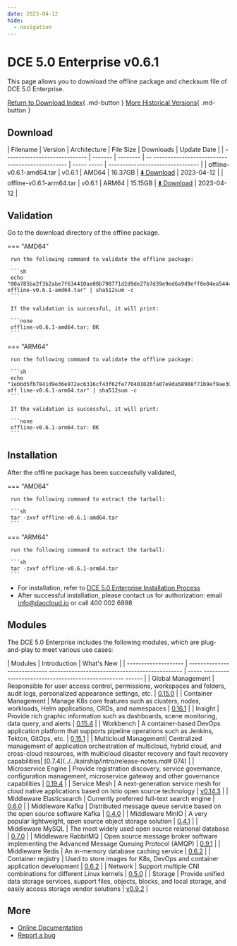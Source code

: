 ```yaml
---
date: 2023-04-12
hide:
  - navigation
---
```


# DCE 5.0 Enterprise v0.6.1

This page allows you to download the offline package and checksum file of DCE 5.0 Enterprise.

[Return to Download Index](../index.md#download-enterprise-package){ .md-button }
[More Historical Versions](./dce5-installer-history.md){ .md-button }

## Download

| Filename | Version | Architecture | File Size | Downloads | Update Date |
| ----------------------------- | ------- | -------- | -- ----------------------------------------------- | ----- ----- | -------------------------------- |
| offline-v0.6.1-amd64.tar | v0.6.1 | AMD64 | 16.37GB | [:arrow_down: Download](https://qiniu-download-public.daocloud.io/DaoCloud_Enterprise/dce5/offline-v0.6.1-amd64.tar) | 2023-04-12 |
| offline-v0.6.1-arm64.tar | v0.6.1 | ARM64 | 15.15GB | [:arrow_down: Download](https://qiniu-download-public.daocloud.io/DaoCloud_Enterprise/dce5/offline-v0.6.1-arm64.tar) | 2023-04-12 |

## Validation

Go to the download directory of the offline package.

=== "AMD64"

     run the following command to validate the offline package:

     ```sh
     echo "00a785ba2f3b2abe7f634410ae08b798771d2d9de27b7d39e9ed6a9d9eff0e04ea544478b04f75610190b7f46c33179711ac5be6ecd219ea4f407c38850d350c offline-v0.6.1-amd64.tar" | sha512sum -c
     ```

     If the validation is successful, it will print:

     ```none
     offline-v0.6.1-amd64.tar: OK
     ```

=== "ARM64"

     run the following command to validate the offline package:

     ```sh
     echo "1ebbd5fb7841d9e36e972ec6316cf43f62fe770401026fa07e9da58908f71b9ef9ae30c4b345efc60fb1a8ee3a6a2ba1f1e50b9858da223b56dca17a32548733 off line-v0.6.1-arm64.tar" | sha512sum -c
     ```

     If the validation is successful, it will print:

     ```none
     offline-v0.6.1-arm64.tar: OK
     ```

## Installation

After the offline package has been successfully validated,

=== "AMD64"

     run the following command to extract the tarball:

     ```sh
     tar -zxvf offline-v0.6.1-amd64.tar
     ```

=== "ARM64"

     run the following command to extract the tarball:

     ```sh
     tar -zxvf offline-v0.6.1-arm64.tar
     ```

- For installation, refer to [DCE 5.0 Enterprise Installation Process](../../install/commercial/start-install.md)
- After successful installation, please contact us for authorization: email info@daocloud.io or call 400 002 6898

## Modules

The DCE 5.0 Enterprise includes the following modules, which are plug-and-play to meet various use cases:

| Modules | Introduction | What's New |
| -------------------- | ---------------------------- ----------------------------------------------- | ----- -------------------------------------------------- ------ |
| Global Management | Responsible for user access control, permissions, workspaces and folders, audit logs, personalized appearance settings, etc. | [0.15.0](../../ghippo/intro/release-notes.md#0150) |
| Container Management | Manage K8s core features such as clusters, nodes, workloads, Helm applications, CRDs, and namespaces | [0.16.1](../../kpanda/intro/release-notes.md#0161) |
| Insight | Provide rich graphic information such as dashboards, scene monitoring, data query, and alerts | [0.15.4](../../insight/intro/releasenote.md#0154) |
| Workbench | A container-based DevOps application platform that supports pipeline operations such as Jenkins, Tekton, GitOps, etc. | [0.15.1](../../amamba/intro/release-notes.md#0151) |
| Multicloud Management| Centralized management of application orchestration of multicloud, hybrid cloud, and cross-cloud resources, with multicloud disaster recovery and fault recovery capabilities| [0.7.4](../../kairship/intro/release-notes.md# 074) |
| Microservice Engine | Provide registration discovery, service governance, configuration management, microservice gateway and other governance capabilities | [0.19.4](../../skoala/intro/release-notes.md#0194) |
| Service Mesh | A next-generation service mesh for cloud native applications based on Istio open source technology | [v0.14.3](../../mspider/intro/release-notes.md#v0143) |
| Middleware Elasticsearch | Currently preferred full-text search engine | [0.6.0](../../middleware/elasticsearch/release-notes.md#060) |
| Middleware Kafka | Distributed message queue service based on the open source software Kafka | [0.4.0](../../middleware/kafka/release-notes.md#040) |
| Middleware MinIO | A very popular lightweight, open source object storage solution | [0.4.1](../../middleware/minio/release-notes.md#041) |
| Middleware MySQL | The most widely used open source relational database | [0.7.0](../../middleware/mysql/release-notes.md#070) |
| Middleware RabbitMQ | Open source message broker software implementing the Advanced Message Queuing Protocol (AMQP) | [0.9.1](../../middleware/rabbitmq/release-notes.md#091) |
| Middleware Redis | An in-memory database caching service | [0.6.2](../../middleware/redis/release-notes.md#062) |
| Container registry | Used to store images for K8s, DevOps and container application development | [0.6.2](../../kangaroo/intro/release-notes.md) |
| Network | Support multiple CNI combinations for different Linux kernels | [0.5.0](../../network/modules/spiderpool/releasenotes.md) |
| Storage | Provide unified data storage services, support files, objects, blocks, and local storage, and easily access storage vendor solutions | [v0.9.2](../../storage/hwameistor/releasenotes.md) |

## More

- [Online Documentation](../../dce/index.md)
- [Report a bug](https://github.com/DaoCloud/DaoCloud-docs/issues)